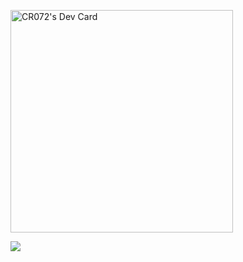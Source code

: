 <a href="https://app.daily.dev/crazymath072"><img src="https://api.daily.dev/devcards/v2/wzlAUic7L18INkgAfv03V.png?type=wide&r=xir" width="356" alt="CR072's Dev Card"/></a>

<img src="https://komarev.com/ghpvc/?username=CR072&color=blue">
